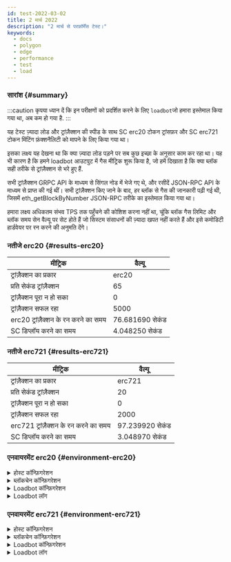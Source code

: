 ```yaml
---
id: test-2022-03-02
title: 2 मार्च 2022
description: "2 मार्च से परफ़ॉर्मेंस टेस्ट।"
keywords:
  - docs
  - polygon
  - edge
  - performance
  - test
  - load
---
```


### सारांश {#summary}

:::caution
कृपया ध्यान दें कि इन परीक्षणों को प्रदर्शित करने के लिए `loadbot`जो हमारा इस्तेमाल किया गया था, अब कम हो गया है.
:::

यह टेस्ट ज़्यादा लोड और ट्रांज़ैक्शन की स्पीड के साथ SC erc20 टोकन ट्रांसफ़र और SC erc721 टोकन मिंटिंग फ़ंक्शनैलिटी को मापने के लिए किया गया था।

इसका लक्ष्य यह देखना था कि क्या ज़्यादा लोड पड़ने पर सब कुछ इच्छा के अनुसार काम कर रहा था। यह भी कारण है कि हमने loadbot आउटपुट में गैस मीट्रिक शुरू किया है, जो हमें दिखाता है कि क्या ब्लॉक सही तरीके से ट्रांज़ैक्शन से भरे हुए हैं.

सभी ट्रांज़ैक्शन GRPC API के माध्यम से सिंगल नोड में भेजे गए थे, और रसीदें JSON-RPC API के माध्यम से प्राप्त की गई थीं। सभी ट्रांज़ैक्शन किए जाने के बाद, हर ब्लॉक से गैस की जानकारी पढ़ी गई थी, जिसमें eth_getBlockByNumber JSON-RPC तरीके का इस्तेमाल किया गया था।

हमारा लक्ष्य अधिकतम संभव TPS तक पहुँचने की कोशिश करना नहीं था,
चूंकि ब्लॉक गैस लिमिट और ब्लॉक समय सेन वैल्यू पर सेट होते हैं जो सिस्टम संसाधनों की ज़्यादा खपत नहीं करते हैं और इसे कमोडिटी हार्डवेयर पर रन करने की अनुमति देंगे।

### नतीजे erc20 {#results-erc20}

| मीट्रिक | वैल्यू |
| ------ | ----- |
| ट्रांज़ैक्शन का प्रकार | erc20 |
| प्रति सेकंड ट्रांज़ैक्शन | 65 |
| ट्रांज़ैक्शन पूरा न हो सका | 0 |
| ट्रांज़ैक्शन सफल रहा | 5000 |
| erc20 ट्रांज़ैक्शन के रन करने का समय | 76.681690 सेकंड |
| SC डिप्लॉय करने का समय | 4.048250 सेकंड |

### नतीजे erc721 {#results-erc721}

| मीट्रिक | वैल्यू |
| ------ | ----- |
| ट्रांज़ैक्शन का प्रकार | erc721 |
| प्रति सेकंड ट्रांज़ैक्शन | 20 |
| ट्रांज़ैक्शन पूरा न हो सका | 0 |
| ट्रांज़ैक्शन सफल रहा | 2000 |
| erc721 ट्रांज़ैक्शन के रन करने का समय | 97.239920 सेकंड |
| SC डिप्लॉय करने का समय | 3.048970 सेकंड |

### एनवायरमेंट erc20 {#environment-erc20}

<details>
  <summary>होस्ट कॉन्फ़िगरेशन</summary>
  <div>
    <div>
        <table>
            <tr>
                <td>क्लाउड प्रोवाइडर</td>
                <td>AWS</td>
            </tr>
            <tr>
                <td>इंस्टैंस का आकार</td>
                <td>t2.micro</td>
            </tr>
            <tr>
                <td>नेटवर्किंग</td>
                <td>निजी सबनेट</td>
            </tr>
            <tr>
                <td>ऑपरेटिंग सिस्टम</td>
                <td>Linux Ubuntu 20.04 LTS - फ़ोकल फ़ोसा</td>
            </tr>
            <tr>
                <td>फ़ाइल डिस्क्रिप्टर लिमिट</td>
                <td>65535</td>
            </tr>
            <tr>
                <td>Max यूज़र की प्रक्रियाएँ</td>
                <td>65535</td>
            </tr>
        </table>
    </div>
    <br/>
  </div>
</details>

<details>
  <summary>ब्लॉकचेन कॉन्फ़िगरेशन</summary>
  <div>
    <div>
        <table>
            <tr>
                <td>पॉलीगॉन एज वर्ज़न</td>
                <td>डेवलप ब्रांच पर कमिट <a href="https://github.com/0xPolygon/polygon-edge/commit/8a033aa1afb191abdac04636d318f83f32511f3c">8a033aa1afb191abdac04636d318f83f32511f3c</a></td>
            </tr>
            <tr>
                <td>वैलिडेटर नोड</td>
                <td>6</td>
            </tr>
            <tr>
                <td>नॉन-वैलिडेटर नोड</td>
                <td>0</td>
            </tr>
            <tr>
                <td>सहमति</td>
                <td>IBFT PoA</td>
            </tr>
            <tr>
                <td>ब्लॉक समय</td>
                <td>2 सेकंड</td>
            </tr>
            <tr>
                <td>ब्लॉक के गैस की सीमा</td>
                <td>5242880</td>
            </tr>
            <tr>
                <td>ब्लॉक की औसत उपयोगिता</td>
                <td>95%</td>
            </tr>
        </table>
    </div>
    <br/>
  </div>
</details>

<details>
  <summary>Loadbot कॉन्फ़िगरेशन</summary>
  <div>
    <div>
        <table>
            <tr>
                <td>कुल ट्रांज़ैक्शन</td>
                <td>5000</td>
            </tr>
            <tr>
                <td>प्रति सेकंड भेजे गए ट्रांज़ैक्शन</td>
                <td>200</td>
            </tr>
            <tr>
                <td>ट्रांज़ैक्शन का प्रकार</td>
                <td>erc20 से erc20 में ट्रांसफ़र</td>
            </tr>
        </table>
    </div>
    <br/>
  </div>
</details>

<details>
    <summary>Loadbot लॉग</summary>

    [COUNT DATA]
    Transactions submitted = 5000
    Transactions failed    = 0

    [APPROXIMATE TPS]
    Approximate number of transactions per second = 65

    [TURN AROUND DATA]
    Average transaction turn around = 25.034950s
    Fastest transaction turn around = 3.056460s
    Slowest transaction turn around = 47.366220s
    Total loadbot execution time    = 76.681690s

    [CONTRACT DEPLOYMENT DATA]
    Contract address     = 0x7224Dad537291bb6bA277d3e1cCD48cf87B208E7
    Total execution time = 4.048250s
    Blocks required      = 1

    Block #557781 = 1 txns (1055769 gasUsed / 5242880 gasLimit) utilization = 20%

    Average utilization across all blocks: 20%

    [BLOCK DATA]
    Blocks required = 29

    Block #557783 = 178 txns (5212100 gasUsed / 5242880 gasLimit) utilization = 99%
    Block #557785 = 178 txns (5197100 gasUsed / 5242880 gasLimit) utilization = 99%
    Block #557786 = 178 txns (5197100 gasUsed / 5242880 gasLimit) utilization = 99%
    Block #557787 = 178 txns (5197100 gasUsed / 5242880 gasLimit) utilization = 99%
    Block #557788 = 178 txns (5197100 gasUsed / 5242880 gasLimit) utilization = 99%
    Block #557789 = 178 txns (5197100 gasUsed / 5242880 gasLimit) utilization = 99%
    Block #557791 = 178 txns (5197100 gasUsed / 5242880 gasLimit) utilization = 99%
    Block #557792 = 178 txns (5197100 gasUsed / 5242880 gasLimit) utilization = 99%
    Block #557793 = 178 txns (5197100 gasUsed / 5242880 gasLimit) utilization = 99%
    Block #557794 = 178 txns (5197100 gasUsed / 5242880 gasLimit) utilization = 99%
    Block #557795 = 178 txns (5197100 gasUsed / 5242880 gasLimit) utilization = 99%
    Block #557797 = 178 txns (5197100 gasUsed / 5242880 gasLimit) utilization = 99%
    Block #557798 = 178 txns (5197100 gasUsed / 5242880 gasLimit) utilization = 99%
    Block #557799 = 178 txns (5197100 gasUsed / 5242880 gasLimit) utilization = 99%
    Block #557800 = 178 txns (5197100 gasUsed / 5242880 gasLimit) utilization = 99%
    Block #557801 = 178 txns (5197100 gasUsed / 5242880 gasLimit) utilization = 99%
    Block #557803 = 178 txns (5197100 gasUsed / 5242880 gasLimit) utilization = 99%
    Block #557804 = 178 txns (5197100 gasUsed / 5242880 gasLimit) utilization = 99%
    Block #557805 = 178 txns (5197100 gasUsed / 5242880 gasLimit) utilization = 99%
    Block #557806 = 178 txns (5197100 gasUsed / 5242880 gasLimit) utilization = 99%
    Block #557807 = 178 txns (5197100 gasUsed / 5242880 gasLimit) utilization = 99%
    Block #557809 = 178 txns (5197100 gasUsed / 5242880 gasLimit) utilization = 99%
    Block #557810 = 178 txns (5197100 gasUsed / 5242880 gasLimit) utilization = 99%
    Block #557811 = 178 txns (5197100 gasUsed / 5242880 gasLimit) utilization = 99%
    Block #557812 = 178 txns (5197100 gasUsed / 5242880 gasLimit) utilization = 99%
    Block #557813 = 178 txns (5197100 gasUsed / 5242880 gasLimit) utilization = 99%
    Block #557815 = 178 txns (5197100 gasUsed / 5242880 gasLimit) utilization = 99%
    Block #557816 = 178 txns (5197100 gasUsed / 5242880 gasLimit) utilization = 99%
    Block #557817 = 16 txns (474800 gasUsed / 5242880 gasLimit) utilization   = 9%

    Average utilization across all blocks: 95%

</details>

### एनवायरमेंट erc721 {#environment-erc721}

<details>
  <summary>होस्ट कॉन्फ़िगरेशन</summary>
  <div>
    <div>
        <table>
            <tr>
                <td>क्लाउड प्रोवाइडर</td>
                <td>AWS</td>
            </tr>
            <tr>
                <td>इंस्टैंस का आकार</td>
                <td>t2.micro</td>
            </tr>
            <tr>
                <td>नेटवर्किंग</td>
                <td>निजी सबनेट</td>
            </tr>
            <tr>
                <td>ऑपरेटिंग सिस्टम</td>
                <td>Linux Ubuntu 20.04 LTS - फ़ोकल फ़ोसा</td>
            </tr>
            <tr>
                <td>फ़ाइल डिस्क्रिप्टर लिमिट</td>
                <td>65535</td>
            </tr>
            <tr>
                <td>Max यूज़र की प्रक्रियाएँ</td>
                <td>65535</td>
            </tr>
        </table>
    </div>
    <br/>
  </div>
</details>

<details>
  <summary>ब्लॉकचेन कॉन्फ़िगरेशन</summary>
  <div>
    <div>
        <table>
            <tr>
                <td>पॉलीगॉन एज वर्ज़न</td>
                <td>डेवलप ब्रांच पर कमिट <a href="https://github.com/0xPolygon/polygon-edge/commit/8a033aa1afb191abdac04636d318f83f32511f3c">8a033aa1afb191abdac04636d318f83f32511f3c</a></td>
            </tr>
            <tr>
                <td>वैलिडेटर नोड</td>
                <td>6</td>
            </tr>
            <tr>
                <td>नॉन-वैलिडेटर नोड</td>
                <td>0</td>
            </tr>
            <tr>
                <td>सहमति</td>
                <td>IBFT PoA</td>
            </tr>
            <tr>
                <td>ब्लॉक समय</td>
                <td>2 सेकंड</td>
            </tr>
            <tr>
                <td>ब्लॉक के गैस की सीमा</td>
                <td>5242880</td>
            </tr>
            <tr>
                <td>ब्लॉक की औसत उपयोगिता</td>
                <td>94%</td>
            </tr>
        </table>
    </div>
    <br/>
  </div>
</details>

<details>
  <summary>Loadbot कॉन्फ़िगरेशन</summary>
  <div>
    <div>
        <table>
            <tr>
                <td>कुल ट्रांज़ैक्शन</td>
                <td>2000</td>
            </tr>
            <tr>
                <td>प्रति सेकंड भेजे गए ट्रांज़ैक्शन</td>
                <td>200</td>
            </tr>
            <tr>
                <td>ट्रांज़ैक्शन का प्रकार</td>
                <td>erc721 टोकन मिंट</td>
            </tr>
        </table>
    </div>
    <br/>
  </div>
</details>

<details>
    <summary>Loadbot लॉग</summary>

    [COUNT DATA]
    Transactions submitted = 2000
    Transactions failed    = 0

    [APPROXIMATE TPS]
    Approximate number of transactions per second = 20

    [TURN AROUND DATA]
    Average transaction turn around = 43.034620s
    Fastest transaction turn around = 4.007210s
    Slowest transaction turn around = 84.184340s
    Total loadbot execution time    = 97.239920s

    [CONTRACT DEPLOYMENT DATA]
    Contract address     = 0x79D9167FcCC5087D28B2D0cDA27ffAA23A731F51
    Total execution time = 3.048970s
    Blocks required      = 1

    Block #558955 = 1 txns (2528760 gasUsed / 5242880 gasLimit) utilization = 48%

    Average utilization across all blocks: 48%

    [BLOCK DATA]
    Blocks required = 46

    Block #558957 = 44 txns (5104824 gasUsed / 5242880 gasLimit) utilization = 97%
    Block #558958 = 45 txns (5189970 gasUsed / 5242880 gasLimit) utilization = 98%
    Block #558959 = 45 txns (5189970 gasUsed / 5242880 gasLimit) utilization = 98%
    Block #558960 = 45 txns (5189970 gasUsed / 5242880 gasLimit) utilization = 98%
    Block #558961 = 45 txns (5189970 gasUsed / 5242880 gasLimit) utilization = 98%
    Block #558962 = 45 txns (5189970 gasUsed / 5242880 gasLimit) utilization = 98%
    Block #558963 = 45 txns (5189970 gasUsed / 5242880 gasLimit) utilization = 98%
    Block #558964 = 45 txns (5189970 gasUsed / 5242880 gasLimit) utilization = 98%
    Block #558965 = 45 txns (5189970 gasUsed / 5242880 gasLimit) utilization = 98%
    Block #558966 = 45 txns (5189970 gasUsed / 5242880 gasLimit) utilization = 98%
    Block #558967 = 45 txns (5189970 gasUsed / 5242880 gasLimit) utilization = 98%
    Block #558968 = 45 txns (5189970 gasUsed / 5242880 gasLimit) utilization = 98%
    Block #558969 = 45 txns (5189970 gasUsed / 5242880 gasLimit) utilization = 98%
    Block #558970 = 45 txns (5189970 gasUsed / 5242880 gasLimit) utilization = 98%
    Block #558971 = 45 txns (5189970 gasUsed / 5242880 gasLimit) utilization = 98%
    Block #558972 = 45 txns (5189970 gasUsed / 5242880 gasLimit) utilization = 98%
    Block #558973 = 45 txns (5189970 gasUsed / 5242880 gasLimit) utilization = 98%
    Block #558974 = 45 txns (5189970 gasUsed / 5242880 gasLimit) utilization = 98%
    Block #558975 = 45 txns (5189970 gasUsed / 5242880 gasLimit) utilization = 98%
    Block #558976 = 45 txns (5189970 gasUsed / 5242880 gasLimit) utilization = 98%
    Block #558977 = 45 txns (5189970 gasUsed / 5242880 gasLimit) utilization = 98%
    Block #558978 = 45 txns (5189970 gasUsed / 5242880 gasLimit) utilization = 98%
    Block #558979 = 45 txns (5189970 gasUsed / 5242880 gasLimit) utilization = 98%
    Block #558980 = 45 txns (5189970 gasUsed / 5242880 gasLimit) utilization = 98%
    Block #558981 = 45 txns (5189970 gasUsed / 5242880 gasLimit) utilization = 98%
    Block #558982 = 45 txns (5189970 gasUsed / 5242880 gasLimit) utilization = 98%
    Block #558983 = 13 txns (1505298 gasUsed / 5242880 gasLimit) utilization = 28%
    Block #558984 = 45 txns (5189970 gasUsed / 5242880 gasLimit) utilization = 98%
    Block #558985 = 45 txns (5189970 gasUsed / 5242880 gasLimit) utilization = 98%
    Block #558986 = 45 txns (5189970 gasUsed / 5242880 gasLimit) utilization = 98%
    Block #558987 = 45 txns (5189970 gasUsed / 5242880 gasLimit) utilization = 98%
    Block #558988 = 45 txns (5189970 gasUsed / 5242880 gasLimit) utilization = 98%
    Block #558989 = 45 txns (5189970 gasUsed / 5242880 gasLimit) utilization = 98%
    Block #558990 = 45 txns (5189970 gasUsed / 5242880 gasLimit) utilization = 98%
    Block #558991 = 45 txns (5189970 gasUsed / 5242880 gasLimit) utilization = 98%
    Block #558992 = 45 txns (5189970 gasUsed / 5242880 gasLimit) utilization = 98%
    Block #558993 = 45 txns (5189970 gasUsed / 5242880 gasLimit) utilization = 98%
    Block #558994 = 45 txns (5189970 gasUsed / 5242880 gasLimit) utilization = 98%
    Block #558995 = 45 txns (5189970 gasUsed / 5242880 gasLimit) utilization = 98%
    Block #558996 = 45 txns (5189970 gasUsed / 5242880 gasLimit) utilization = 98%
    Block #558997 = 45 txns (5189970 gasUsed / 5242880 gasLimit) utilization = 98%
    Block #558998 = 45 txns (5189970 gasUsed / 5242880 gasLimit) utilization = 98%
    Block #558999 = 45 txns (5189970 gasUsed / 5242880 gasLimit) utilization = 98%
    Block #559000 = 45 txns (5189970 gasUsed / 5242880 gasLimit) utilization = 98%
    Block #559001 = 45 txns (5189970 gasUsed / 5242880 gasLimit) utilization = 98%
    Block #559002 = 8 txns (929568 gasUsed / 5242880 gasLimit) utilization   = 17%

    Average utilization across all blocks: 94%

</details>


